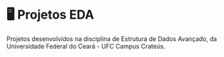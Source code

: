 # :desktop_computer: Projetos EDA

Projetos desenvolvidos na disciplina de Estrutura de Dados Avançado, da Universidade Federal do Ceará - UFC Campus Crateús.
